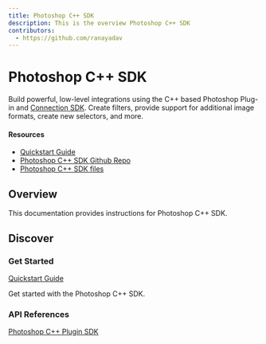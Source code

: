 ```yaml
---
title: Photoshop C++ SDK
description: This is the overview Photoshop C++ SDK
contributors:
  - https://github.com/ranayadav 
---
```


<HeroSimple slots="heading, text"/>

# Photoshop C++ SDK

Build powerful, low-level integrations using the C++ based Photoshop Plug-in and [Connection SDK](https://developer.adobe.com/console/14431/user/servicesandapis). Create filters, provide support for additional image formats, create new selectors, and more.

<Resources slots="heading, links"/>

#### Resources

* [Quickstart Guide](https://developer.adobe.com)
* [Photoshop C++ SDK Github Repo](https://github.com/AdobeDocs/photoshop-cpp-sdk)
* [Photoshop C++ SDK files](https://github.com/AdobeDocs/photoshop-cpp-sdk/tree/main/src/pages/sdk)

## Overview

This documentation provides instructions for Photoshop C++ SDK.

## Discover

<DiscoverBlock width="100%" slots="heading, link, text"/>

### Get Started

[Quickstart Guide](sdk/pluginsdk/documentation/)

Get started with the Photoshop C++ SDK.

<DiscoverBlock slots="heading, link, text"/>

### API References

[Photoshop C++ Plugin SDK](sdk/pluginsdk/)
